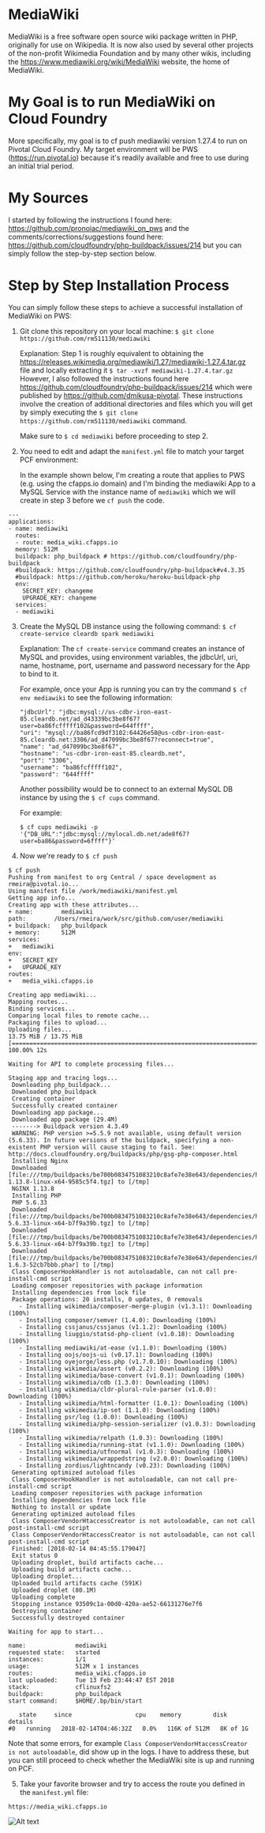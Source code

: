 # MediaWiki
MediaWiki is a free software open source wiki package written in PHP, originally for use on Wikipedia. It is now also used by several other projects of the non-profit Wikimedia Foundation and by many other wikis, including the https://www.mediawiki.org/wiki/MediaWiki website, the home of MediaWiki.

# My Goal is to run MediaWiki on Cloud Foundry

More specifically, my goal is to cf push mediawiki version 1.27.4 to run on Pivotal Cloud Foundry. 
My target environment will be PWS (https://run.pivotal.io) because it's readily available and free to use during an initial trial period.

# My Sources

I started by following the instructions I found here:  https://github.com/pronoiac/mediawiki_on_pws
and the comments/corrections/suggestions found here: https://github.com/cloudfoundry/php-buildpack/issues/214
but you can simply follow the step-by-step section below.

# Step by Step Installation Process

You can simply follow these steps to achieve a successful installation of MediaWiki on PWS:

1) Git clone this repository on your local machine: ````$ git clone https://github.com/rm511130/mediawiki````

   Explanation: Step 1 is roughly equivalent to obtaining the https://releases.wikimedia.org/mediawiki/1.27/mediawiki-1.27.4.tar.gz 
   file and locally extracting it ````$ tar -xvzf mediawiki-1.27.4.tar.gz```` 
   However, I also followed the instructions found here https://github.com/cloudfoundry/php-buildpack/issues/214 which were 
   published by https://github.com/dmikusa-pivotal. These instructions involve the creation of additional directories and files
   which you will get by simply executing the ````$ git clone https://github.com/rm511130/mediawiki```` command.
   
   Make sure to ````$ cd mediawiki```` before proceeding to step 2. 

2) You need to edit and adapt the ````manifest.yml```` file to match your target PCF environment:

   In the example shown below, I'm creating a route that applies to PWS (e.g. using the cfapps.io domain) and I'm binding the mediawiki
   App to a MySQL Service with the instance name of ````mediawiki```` which we will create in step 3 before we ````cf push```` the code.

````    
---
applications:
- name: mediawiki
  routes:
  - route: media_wiki.cfapps.io
  memory: 512M
  buildpack: php_buildpack # https://github.com/cloudfoundry/php-buildpack
  #buildpack: https://github.com/cloudfoundry/php-buildpack#v4.3.35
  #buildpack: https://github.com/heroku/heroku-buildpack-php
  env:
    SECRET_KEY: changeme
    UPGRADE_KEY: changeme
  services:
  - mediawiki
````

3) Create the MySQL DB instance using the following command:  ````$ cf create-service cleardb spark mediawiki````
  
   Explanation: The ````cf create-service```` command creates an instance of MySQL and provides, using environment variables, 
   the jdbcUrl, uri, name, hostname, port, username and password necessary for the App to bind to it.
   
   For example, once your App is running you can try the command ````$ cf env mediawiki```` to see the following information:
     
     ````     
     "jdbcUrl": "jdbc:mysql://us-cdbr-iron-east-85.cleardb.net/ad_d43339bc3be8f67?user=ba86fcfffff102&password=644ffff",
     "uri": "mysql://ba86fcd9df3102:64426e58@us-cdbr-iron-east-85.cleardb.net:3306/ad_d47099bc3be8f67?reconnect=true",
     "name": "ad_d47099bc3be8f67",
     "hostname": "us-cdbr-iron-east-85.cleardb.net",
     "port": "3306",
     "username": "ba86fcfffff102",
     "password": "644ffff"
     ````
     
     Another possibility would be to connect to an external MySQL DB instance by using the ````$ cf cups```` command.
     
     For example:
     
     ````
     $ cf cups mediawiki -p '{"DB_URL":"jdbc:mysql://mylocal.db.net/ade8f67?user=ba86&password=6ffff"}'
     ````
  
  4) Now we're ready to ````$ cf push````
  
  ````
  $ cf push
Pushing from manifest to org Central / space development as rmeira@pivotal.io...
Using manifest file /work/mediawiki/manifest.yml
Getting app info...
Creating app with these attributes...
+ name:        mediawiki
  path:        /Users/rmeira/work/src/github.com/user/mediawiki
+ buildpack:   php_buildpack
+ memory:      512M
  services:
+   mediawiki
  env:
+   SECRET_KEY
+   UPGRADE_KEY
  routes:
+   media_wiki.cfapps.io

Creating app mediawiki...
Mapping routes...
Binding services...
Comparing local files to remote cache...
Packaging files to upload...
Uploading files...
 13.75 MiB / 13.75 MiB [==========================================================================] 100.00% 12s

Waiting for API to complete processing files...

Staging app and tracing logs...
   Downloading php_buildpack...
   Downloaded php_buildpack
   Creating container
   Successfully created container
   Downloading app package...
   Downloaded app package (29.4M)
   -------> Buildpack version 4.3.49
   WARNING: PHP version >=5.5.9 not available, using default version (5.6.33). In future versions of the buildpack, specifying a non-existent PHP version will cause staging to fail. See: http://docs.cloudfoundry.org/buildpacks/php/gsg-php-composer.html
   Installing Nginx
   Downloaded [file:///tmp/buildpacks/be700b0834751083210c8afe7e38e643/dependencies/https___buildpacks.cloudfoundry.org_dependencies_nginx_nginx-1.13.8-linux-x64-9585c5f4.tgz] to [/tmp]
   NGINX 1.13.8
   Installing PHP
   PHP 5.6.33
   Downloaded [file:///tmp/buildpacks/be700b0834751083210c8afe7e38e643/dependencies/https___buildpacks.cloudfoundry.org_dependencies_php_php-5.6.33-linux-x64-b7f9a39b.tgz] to [/tmp]
   Downloaded [file:///tmp/buildpacks/be700b0834751083210c8afe7e38e643/dependencies/https___buildpacks.cloudfoundry.org_dependencies_php_php-5.6.33-linux-x64-b7f9a39b.tgz] to [/tmp]
   Downloaded [file:///tmp/buildpacks/be700b0834751083210c8afe7e38e643/dependencies/https___buildpacks.cloudfoundry.org_dependencies_composer_composer-1.6.3-52cb7bbb.phar] to [/tmp]
   Class ComposerHookHandler is not autoloadable, can not call pre-install-cmd script
   Loading composer repositories with package information
   Installing dependencies from lock file
   Package operations: 20 installs, 0 updates, 0 removals
     - Installing wikimedia/composer-merge-plugin (v1.3.1): Downloading (100%)
     - Installing composer/semver (1.4.0): Downloading (100%)
     - Installing cssjanus/cssjanus (v1.1.2): Downloading (100%)
     - Installing liuggio/statsd-php-client (v1.0.18): Downloading (100%)
     - Installing mediawiki/at-ease (v1.1.0): Downloading (100%)
     - Installing oojs/oojs-ui (v0.17.1): Downloading (100%)
     - Installing oyejorge/less.php (v1.7.0.10): Downloading (100%)
     - Installing wikimedia/assert (v0.2.2): Downloading (100%)
     - Installing wikimedia/base-convert (v1.0.1): Downloading (100%)
     - Installing wikimedia/cdb (1.3.0): Downloading (100%)
     - Installing wikimedia/cldr-plural-rule-parser (v1.0.0): Downloading (100%)
     - Installing wikimedia/html-formatter (1.0.1): Downloading (100%)
     - Installing wikimedia/ip-set (1.1.0): Downloading (100%)
     - Installing psr/log (1.0.0): Downloading (100%)
     - Installing wikimedia/php-session-serializer (v1.0.3): Downloading (100%)
     - Installing wikimedia/relpath (1.0.3): Downloading (100%)
     - Installing wikimedia/running-stat (v1.1.0): Downloading (100%)
     - Installing wikimedia/utfnormal (v1.0.3): Downloading (100%)
     - Installing wikimedia/wrappedstring (v2.0.0): Downloading (100%)
     - Installing zordius/lightncandy (v0.23): Downloading (100%)
   Generating optimized autoload files
   Class ComposerHookHandler is not autoloadable, can not call pre-install-cmd script
   Loading composer repositories with package information
   Installing dependencies from lock file
   Nothing to install or update
   Generating optimized autoload files
   Class ComposerVendorHtaccessCreator is not autoloadable, can not call post-install-cmd script
   Class ComposerVendorHtaccessCreator is not autoloadable, can not call post-install-cmd script
   Finished: [2018-02-14 04:45:55.179047]
   Exit status 0
   Uploading droplet, build artifacts cache...
   Uploading build artifacts cache...
   Uploading droplet...
   Uploaded build artifacts cache (591K)
   Uploaded droplet (80.1M)
   Uploading complete
   Stopping instance 93509c1a-00d0-420a-ae52-66131276e7f6
   Destroying container
   Successfully destroyed container

Waiting for app to start...

name:              mediawiki
requested state:   started
instances:         1/1
usage:             512M x 1 instances
routes:            media_wiki.cfapps.io
last uploaded:     Tue 13 Feb 23:44:47 EST 2018
stack:             cflinuxfs2
buildpack:         php_buildpack
start command:     $HOME/.bp/bin/start

     state     since                  cpu    memory         disk       details
#0   running   2018-02-14T04:46:32Z   0.0%   116K of 512M   8K of 1G  
````

Note that some errors, for example ````Class ComposerVendorHtaccessCreator is not autoloadable````, did show up in the logs. I have to address these, but you can still proceed to check whether the MediaWiki site is up and running on PCF.

5) Take your favorite browser and try to access the route you defined in the  ````manifest.yml```` file:

````https://media_wiki.cfapps.io````

![Alt text](images/MediaWiki.jpg?raw=true "Title")



  
     
     
     
  
